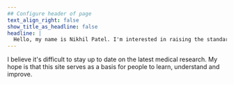 ```yaml
---
## Configure header of page
text_align_right: false
show_title_as_headline: false
headline: |
  Hello, my name is Nikhil Patel. I'm interested in raising the standard of medical care.
---
```


<!-- this is a subheadline -->
I believe it's difficult to stay up to date on the latest medical research. My hope is
that this site serves as a basis for people to learn, understand and improve.
